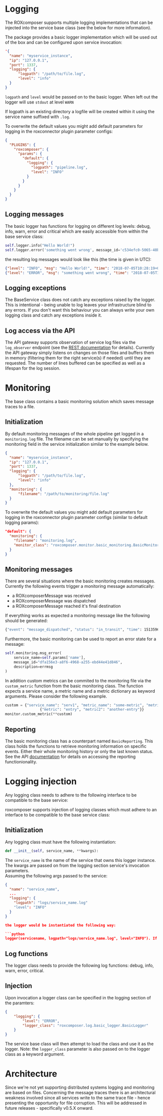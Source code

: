 # Logging

The ROXcomposer supports multiple logging implementations that can be injected into the service base class (see the below for more information).

The package provides a basic logger implementation which will be used out of the box and can be configured upon service invocation:

```json
'{
  "name": "myservice_instance",
  "ip": "127.0.0.1",
  "port": 1337,
  "logging": {
      "logpath": "/path/to/file.log",
      "level": "info"
  }
}
```

`logpath` and `level` would be passed on to the basic logger. When left out the logger will use `stdout` at level `WARN`

If logpath is an existing directory a logfile will be created within it using the service name suffixed with `.log`.

To overwrite the default values you might add default parameters for logging in the roxconnector plugin parameter configs:

```json
{
  "PLUGINS": {
    "roxcomposer": {
      "params": {
        "default": {
          "logging": {
            "logpath": "pipeline.log",
            "level": "INFO"
          }
        }
      }
    }
  }
}
```

## Logging messages

The basic logger has functions for logging on different log levels: debug, info, warn, error and critical which are easily accessible from within the base service class:

```python
self.logger.info("Hello World!")
self.logger.error('something went wrong', message_id='c534efc0-5065-40ba-8ec8-1186e85a14ef', additional={'stuff': 42}) # we can log anything that is JSON serializable
```

the resulting log messages would look like this (the time is given in UTC):

```json
{"level": "INFO", "msg": "Hello World!", "time": "2018-07-05T10:28:19+0000", "service": "myservice"}
{"level": "ERROR", "msg": "something went wrong", "time": "2018-07-05T11:55:19+0000", "message_id": "c534efc0-5065-40ba-8ec8-1186e85a14ef", "additional": {"stuff": 42}, "service": "myservice"}
```

## Logging exceptions

The BaseService class does not catch any exceptions raised by the logger. This is intentional - being unable to log leaves your infrastructure blind to any errors. If you don't want this behaviour you can always write
your own logging class and catch any exceptions inside it.

## Log access via the API

The API gateway supports observation of service log files via the `log_observer` endpoint (see the [REST documentation](rest.md) for details). Currently the API gateway simply listens on changes on those
files and buffers them in memory (filtering them for the right service(s) if needed) until they are requested. The number of lines buffered can be specified as well as a lifespan for the log session.

# Monitoring

The base class contains a basic monitoring solution which saves message traces to a file.

## Initialization

By default monitoring messages of the whole pipeline get logged in a `monitoring.log` file. The filename can be set manually by specifying the monitoring field in the service initialization similar to the example below.

```json
{
  "name": "myservice_instance",
  "ip": "127.0.0.1",
  "port": 1337,
  "logging": {
      "logpath": "/path/to/file.log",
      "level": "info"
  },
  "monitoring": {
      "filename": "/path/to/monitoring/file.log"
  }
}
```

To overwrite the default values you might add default parameters for logging in the roxconnector plugin parameter configs (similar to default logging params):

```json
"default": {
  "monitoring": {
    "filename": "monitoring.log",
    "monitor_class": "roxcomposer.monitor.basic_monitoring.BasicMonitoring"
  }
}
```

## Monitoring messages

There are several situations where the basic monitoring creates messages. Currently the following events trigger a monitoring message automatically:

* a ROXcomposerMessage was received
* a ROXcomposerMessage was dispatched
* a ROXcomposerMessage reached it's final destination

If everything works as expected a monitoring message like the following should be generated:

```bash
{"event": "message_dispatched", "status": "in_transit", "time": 1513596460.0961697, "args": {"service_name": "service1", "message_id": "dfa156e3-a8f6-4968-a255-ebd44e41d846", "destination": "127.0.0.1:10000"}}
```

Furthermore, the basic monitoring can be used to report an error state for a message:

```python
self.monitoring.msg_error(
    service_name=self.params['name'],
    message_id="dfa156e3-a8f6-4968-a255-ebd44e41d846",
    description=errmsg
)
```

In addition custom metrics can be commited to the monitoring file via the `custom_metric` function from the basic monitoring class.
The function expects a service name, a metric name and a metric dictionary as keyword arguments.
Please consider the following example.

```python
custom = {"service_name": "serv1", "metric_name": "some-metric", "metric_dictionary":
                {"metric": "entry", "metric2": "another-entry"}}
monitor.custom_metric(**custom)
```

## Reporting

The basic monitoring class has a counterpart named `BasicReporting`. This class holds the functions to retrieve monitoring information on specific events. Either their whole monitoring history or only the last
known status. See the API [documentation](rest.md) for details on accessing the reporting functionionality.

# Logging injection

Any logging class needs to adhere to the following interface to be compatible to the base service:

roxcomposer supports injection of logging classes which must adhere to an interface to be compatible to the base service class:

## Initialization

Any logging class must have the following instantiation:

```python
def __init__(self, service_name, **kwargs):
```

The `service_name` is the name of the service that owns this logger instance. The kwargs are passed on from the logging section service's invocation parameters.  
Assuming the following args passed to the service:

```json
{
  "name": "service_name",
  ...
  "logging": {
    "logpath": "logs/service_name.log"
    "level": "INFO"
  }
}

the logger would be instantiated the following way:

```python
logger(servicename, logpath="logs/service_name.log", level="INFO"). If `log_path` points to a directory then a logfile is created within it using the service name suffixed with `.log`.
```

## Log functions

The logger class needs to provide the following log functions: debug, info, warn, error, critical.

## Injection

Upon invocation a logger class can be specified in the logging section of the paramters:

```json
{
    "logging": {
        "level": "ERROR",
        "logger_class": "roxcomposer.log.basic_logger.BasicLogger"
    }
}
```

The service base class will then attempt to load the class and use it as the logger. Note: the `logger_class` parameter is also passed on to the logger class as a keyword argument.

# Architecture

Since we're not yet supporting distributed systems logging and monitoring are based on files. Concerning the message traces there is an architectural weakness involved since all services write to the
same trace file - hence presenting the opportunity for file corruption. This will be addressed in future releases - specifically v0.5.X onward.

